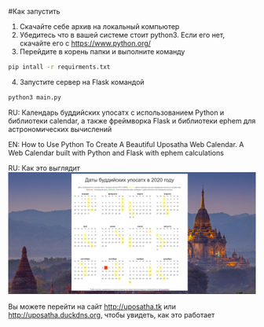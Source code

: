 #Как запустить
1) Скачайте себе архив на локальный компьютер
2) Убедитесь что в вашей системе стоит python3. Если его нет, скачайте его с https://www.python.org/
3) Перейдите в корень папки и выполните команду 
```bash
pip intall -r requirments.txt
```
4) Запустите сервер на Flask командой 
```bash
python3 main.py
```

RU:
Календарь буддийских упосатх с использованием Python и библиотеки calendar, а также фреймворка Flask и библиотеки ephem для астрономических вычислений

EN:
How to Use Python To Create A Beautiful Uposatha Web Calendar. A Web Calendar built with Python and Flask with ephem calculations

RU: Как это выглядит
![Python Uposatha Web Calendar](https://github.com/neokin/How-to-Use-Python-To-Create-A-Beautiful-Web-Calendar/blob/master/screenshots/uposatha-calendar.jpg)


Вы можете перейти на сайт http://uposatha.tk или http://uposatha.duckdns.org, чтобы увидеть, как это работает


